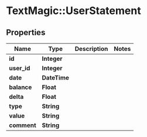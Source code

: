 # TextMagic::UserStatement

## Properties
Name | Type | Description | Notes
------------ | ------------- | ------------- | -------------
**id** | **Integer** |  | 
**user_id** | **Integer** |  | 
**date** | **DateTime** |  | 
**balance** | **Float** |  | 
**delta** | **Float** |  | 
**type** | **String** |  | 
**value** | **String** |  | 
**comment** | **String** |  | 


